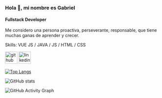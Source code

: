 ### Hola 👋, mi nombre es Gabriel
#### Fullstack Developer
Me considero una persona proactiva, perseverante, responsable, que tiene muchas ganas de aprender y crecer.

Skills: VUE JS / JAVA / JS / HTML / CSS



[<img src='https://cdn.jsdelivr.net/npm/simple-icons@3.0.1/icons/github.svg' alt='github' height='40'>](https://github.com/gabibosio)  [<img src='https://cdn.jsdelivr.net/npm/simple-icons@3.0.1/icons/linkedin.svg' alt='linkedin' height='40'>](https://www.linkedin.com/in/https://www.linkedin.com/in/gabriel-bosio-16624b186//)  

[![Top Langs](https://github-readme-stats.vercel.app/api/top-langs/?username=gabibosio)](https://github.com/anuraghazra/github-readme-stats)

![GitHub stats](https://github-readme-stats.vercel.app/api?username=gabibosio&show_icons=true)  

![GitHub Activity Graph](https://activity-graph.herokuapp.com/graph?username=gabibosio)  

